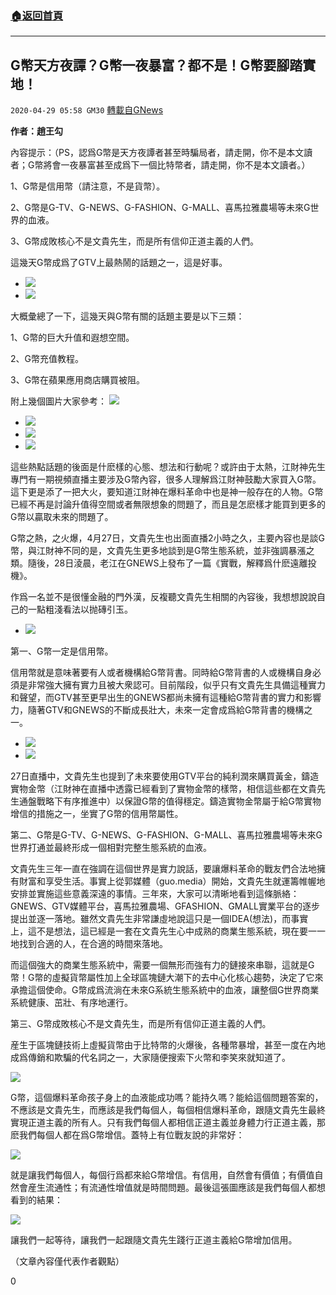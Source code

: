 ###  [:house:返回首頁](https://github.com/ourhimalayas/txt)
---

## G幣天方夜譚？G幣一夜暴富？都不是！G幣要腳踏實地！
`2020-04-29 05:58 GM30` [轉載自GNews](https://gnews.org/zh-hant/188370/)

**作者：趙王勾**

內容提示：（PS，認爲G幣是天方夜譚者甚至時騙局者，請走開，你不是本文讀者；G幣將會一夜暴富甚至成爲下一個比特幣者，請走開，你不是本文讀者。）

1、G幣是信用幣（請注意，不是貨幣）。

2、G幣是G-TV、G-NEWS、G-FASHION、G-MALL、喜馬拉雅農場等未來G世界的血液。

3、G幣成敗核心不是文貴先生，而是所有信仰正道主義的人們。

這幾天G幣成爲了GTV上最熱鬧的話題之一，這是好事。

- ![](https://s3.amazonaws.com/gnews-media-offload/wp-content/uploads/2020/04/29055221/1-268.jpg)
- ![](https://s3.amazonaws.com/gnews-media-offload/wp-content/uploads/2020/04/29055230/2-188.jpg)


大概彙總了一下，這幾天與G幣有關的話題主要是以下三類：

1、G幣的巨大升值和遐想空間。

2、G幣充值教程。

3、G幣在蘋果應用商店購買被阻。

附上幾個圖片大家參考：
![](https://s3.amazonaws.com/gnews-media-offload/wp-content/uploads/2020/04/29053702/3-157.jpg)
- ![](https://s3.amazonaws.com/gnews-media-offload/wp-content/uploads/2020/04/29053837/4-112.jpg)
- ![](https://s3.amazonaws.com/gnews-media-offload/wp-content/uploads/2020/04/29053846/5-76.jpg)
- ![](https://s3.amazonaws.com/gnews-media-offload/wp-content/uploads/2020/04/29053857/6-54.jpg)


這些熱點話題的後面是什麽樣的心態、想法和行動呢？或許由于太熱，江財神先生專門有一期視頻直播主要涉及G幣內容，很多人理解爲江財神鼓勵大家買入G幣。這下更是添了一把大火，要知道江財神在爆料革命中也是神一般存在的人物。G幣已經不再是討論升值得空間或者無限想象的問題了，而且是怎麽樣才能買到更多的G幣以贏取未來的問題了。

G幣之熱，之火爆，4月27日，文貴先生也出面直播2小時之久，主要內容也是談G幣，與江財神不同的是，文貴先生更多地談到是G幣生態系統，並非強調暴漲之類。隨後，28日淩晨，老江在GNEWS上發布了一篇《實戰，解釋爲什麽遠離投機》。

作爲一名並不是很懂金融的門外漢，反複聽文貴先生相關的內容後，我想想說說自己的一點粗淺看法以抛磚引玉。

- ![](https://s3.amazonaws.com/gnews-media-offload/wp-content/uploads/2020/04/29053956/7-28.png)


第一、G幣一定是信用幣。

信用幣就是意味著要有人或者機構給G幣背書。同時給G幣背書的人或機構自身必須是非常強大擁有實力且被大衆認可。目前階段，似乎只有文貴先生具備這種實力和聲望，而GTV甚至更早出生的GNEWS都尚未擁有這種給G幣背書的實力和影響力，隨著GTV和GNEWS的不斷成長壯大，未來一定會成爲給G幣背書的機構之一。

- ![](https://s3.amazonaws.com/gnews-media-offload/wp-content/uploads/2020/04/29054041/8-29.jpg)
- ![](https://s3.amazonaws.com/gnews-media-offload/wp-content/uploads/2020/04/29054051/9-15.jpg)


27日直播中，文貴先生也提到了未來要使用GTV平台的純利潤來購買黃金，鑄造實物金幣（江財神在直播中透露已經看到了實物金幣的樣幣，相信這些都在文貴先生通盤戰略下有序推進中）以保證G幣的值得穩定。鑄造實物金幣屬于給G幣實物增信的措施之一，坐實了G幣的信用幣屬性。

第二、G幣是G-TV、G-NEWS、G-FASHION、G-MALL、喜馬拉雅農場等未來G世界打通並最終形成一個相對完整生態系統的血液。

文貴先生三年一直在強調在這個世界是實力說話，要讓爆料革命的戰友們合法地擁有財富和享受生活。事實上從郭媒體（guo.media）開始，文貴先生就運籌帷幄地安排並實施這些意義深遠的事情。三年來，大家可以清晰地看到這條脈絡：GNEWS、GTV媒體平台，喜馬拉雅農場、GFASHION、GMALL實業平台的逐步提出並逐一落地。雖然文貴先生非常謙虛地說這只是一個IDEA(想法)，而事實上，這不是想法，這已經是一套在文貴先生心中成熟的商業生態系統，現在要一一地找到合適的人，在合適的時間來落地。

而這個強大的商業生態系統中，需要一個無形而強有力的鏈接來串聯，這就是G幣！G幣的虛擬貨幣屬性加上全球區塊鏈大潮下的去中心化核心趨勢，決定了它來承擔這個使命。G幣成爲流淌在未來G系統生態系統中的血液，讓整個G世界商業系統健康、茁壯、有序地運行。

第三、G幣成敗核心不是文貴先生，而是所有信仰正道主義的人們。

産生于區塊鏈技術上虛擬貨幣由于比特幣的火爆後，各種幣暴增，甚至一度在內地成爲傳銷和欺騙的代名詞之一，大家隨便搜索下火幣和李笑來就知道了。

![](https://s3.amazonaws.com/gnews-media-offload/wp-content/uploads/2020/04/29054205/10-8.png)

G幣，這個爆料革命孩子身上的血液能成功嗎？能持久嗎？能給這個問題答案的，不應該是文貴先生，而應該是我們每個人，每個相信爆料革命，跟隨文貴先生最終實現正道主義的所有人。只有我們每個人都相信正道主義並身體力行正道主義，那麽我們每個人都在爲G幣增信。蓋特上有位戰友說的非常好：

![](https://s3.amazonaws.com/gnews-media-offload/wp-content/uploads/2020/04/29054300/11-13.jpg)

就是讓我們每個人，每個行爲都來給G幣增信。有信用，自然會有價值；有價值自然會産生流通性；有流通性增值就是時間問題。最後這張圖應該是我們每個人都想看到的結果：

![](https://s3.amazonaws.com/gnews-media-offload/wp-content/uploads/2020/04/29054351/12-12.jpg)

讓我們一起等待，讓我們一起跟隨文貴先生踐行正道主義給G幣增加信用。

（文章內容僅代表作者觀點）

0
